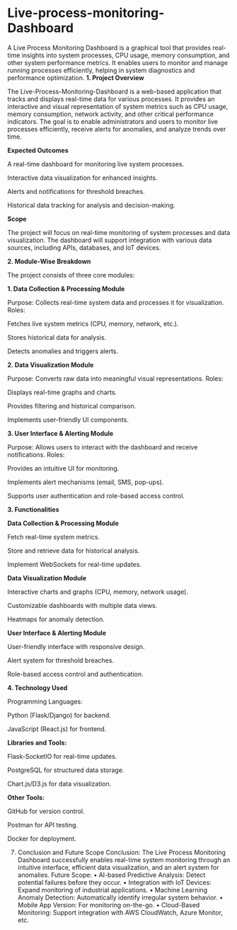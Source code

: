 # Live-process-monitoring-Dashboard
A Live Process Monitoring Dashboard is a graphical tool that provides real-time insights into system processes, CPU usage, memory consumption, and other system performance metrics. It enables users to monitor and manage running processes efficiently, helping in system diagnostics and performance optimization.
**1. Project Overview**

The Live-Process-Monitoring-Dashboard is a web-based application that tracks and displays real-time data for various processes. It provides an interactive and visual representation of system metrics such as CPU usage, memory consumption, network activity, and other critical performance indicators. The goal is to enable administrators and users to monitor live processes efficiently, receive alerts for anomalies, and analyze trends over time.

**Expected Outcomes**

A real-time dashboard for monitoring live system processes.

Interactive data visualization for enhanced insights.

Alerts and notifications for threshold breaches.

Historical data tracking for analysis and decision-making.

**Scope**

The project will focus on real-time monitoring of system processes and data visualization. The dashboard will support integration with various data sources, including APIs, databases, and IoT devices.

**2. Module-Wise Breakdown**

The project consists of three core modules:

**1. Data Collection & Processing Module**

Purpose: Collects real-time system data and processes it for visualization.
Roles:

Fetches live system metrics (CPU, memory, network, etc.).

Stores historical data for analysis.

Detects anomalies and triggers alerts.

**2. Data Visualization Module**

Purpose: Converts raw data into meaningful visual representations.
Roles:

Displays real-time graphs and charts.

Provides filtering and historical comparison.

Implements user-friendly UI components.

**3. User Interface & Alerting Module**

Purpose: Allows users to interact with the dashboard and receive notifications.
Roles:

Provides an intuitive UI for monitoring.

Implements alert mechanisms (email, SMS, pop-ups).

Supports user authentication and role-based access control.

**3. Functionalities**

**Data Collection & Processing Module**

Fetch real-time system metrics.

Store and retrieve data for historical analysis.

Implement WebSockets for real-time updates.

**Data Visualization Module**

Interactive charts and graphs (CPU, memory, network usage).

Customizable dashboards with multiple data views.

Heatmaps for anomaly detection.

**User Interface & Alerting Module**

User-friendly interface with responsive design.

Alert system for threshold breaches.

Role-based access control and authentication.

**4. Technology Used**

Programming Languages:

Python (Flask/Django) for backend.

JavaScript (React.js) for frontend.

**Libraries and Tools:**

Flask-SocketIO for real-time updates.

PostgreSQL for structured data storage.

Chart.js/D3.js for data visualization.

**Other Tools:**

GitHub for version control.

Postman for API testing.

Docker for deployment.


7. Conclusion and Future Scope
Conclusion:
The Live Process Monitoring Dashboard successfully enables real-time system monitoring through an intuitive interface, efficient data visualization, and an alert system for anomalies.
Future Scope:
•	AI-based Predictive Analysis: Detect potential failures before they occur.
•	Integration with IoT Devices: Expand monitoring of industrial applications.
•	Machine Learning Anomaly Detection: Automatically identify irregular system behavior.
•	Mobile App Version: For monitoring on-the-go.
•	Cloud-Based Monitoring: Support integration with AWS CloudWatch, Azure Monitor, etc.


